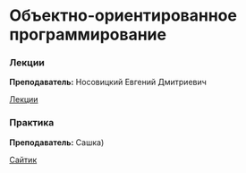 # Объектно-ориентированное программирование	

### Лекции

**Преподаватель:** Носовицкий Евгений Дмитриевич

[Лекции](https://drive.google.com/drive/folders/1v9QStDwlsaJD_hi-qRBS7h29YsN4GL0E)

### Практика

**Преподаватель:** Сашка)

[Сайтик](https://itmois.notion.site/OOP-y24-3a021b1ecc3349f8904c24b27c7312ff)

